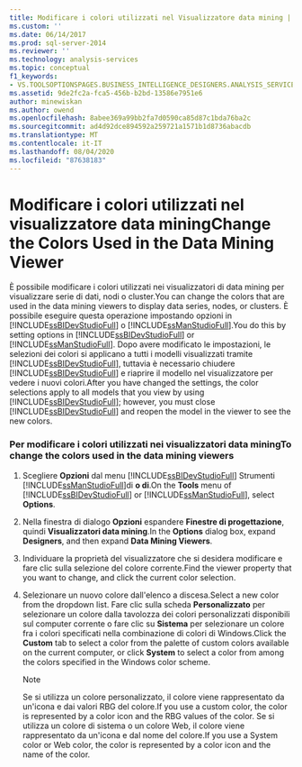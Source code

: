 ```yaml
---
title: Modificare i colori utilizzati nel Visualizzatore data mining | Microsoft Docs
ms.custom: ''
ms.date: 06/14/2017
ms.prod: sql-server-2014
ms.reviewer: ''
ms.technology: analysis-services
ms.topic: conceptual
f1_keywords:
- VS.TOOLSOPTIONSPAGES.BUSINESS_INTELLIGENCE_DESIGNERS.ANALYSIS_SERVICES_DESIGNERS.DATA_MINING_VIEWERS
ms.assetid: 9de2fc2a-fca5-456b-b2bd-13586e7951e6
author: minewiskan
ms.author: owend
ms.openlocfilehash: 8abee369a99bb2fa7d0590ca85d87c1bda76ba2c
ms.sourcegitcommit: ad4d92dce894592a259721a1571b1d8736abacdb
ms.translationtype: MT
ms.contentlocale: it-IT
ms.lasthandoff: 08/04/2020
ms.locfileid: "87638183"
---
```

# <a name="change-the-colors-used-in-the-data-mining-viewer"></a><span data-ttu-id="7bde0-102">Modificare i colori utilizzati nel visualizzatore data mining</span><span class="sxs-lookup"><span data-stu-id="7bde0-102">Change the Colors Used in the Data Mining Viewer</span></span>
  <span data-ttu-id="7bde0-103">È possibile modificare i colori utilizzati nei visualizzatori di data mining per visualizzare serie di dati, nodi o cluster.</span><span class="sxs-lookup"><span data-stu-id="7bde0-103">You can change the colors that are used in the data mining viewers to display data series, nodes, or clusters.</span></span> <span data-ttu-id="7bde0-104">È possibile eseguire questa operazione impostando opzioni in [!INCLUDE[ssBIDevStudioFull](../../includes/ssbidevstudiofull-md.md)] o [!INCLUDE[ssManStudioFull](../../includes/ssmanstudiofull-md.md)].</span><span class="sxs-lookup"><span data-stu-id="7bde0-104">You do this by setting options in [!INCLUDE[ssBIDevStudioFull](../../includes/ssbidevstudiofull-md.md)] or [!INCLUDE[ssManStudioFull](../../includes/ssmanstudiofull-md.md)].</span></span> <span data-ttu-id="7bde0-105">Dopo avere modificato le impostazioni, le selezioni dei colori si applicano a tutti i modelli visualizzati tramite [!INCLUDE[ssBIDevStudioFull](../../includes/ssbidevstudiofull-md.md)], tuttavia è necessario chiudere [!INCLUDE[ssBIDevStudioFull](../../includes/ssbidevstudiofull-md.md)] e riaprire il modello nel visualizzatore per vedere i nuovi colori.</span><span class="sxs-lookup"><span data-stu-id="7bde0-105">After you have changed the settings, the color selections apply to all models that you view by using [!INCLUDE[ssBIDevStudioFull](../../includes/ssbidevstudiofull-md.md)]; however, you must close [!INCLUDE[ssBIDevStudioFull](../../includes/ssbidevstudiofull-md.md)] and reopen the model in the viewer to see the new colors.</span></span>  
  
### <a name="to-change-the-colors-used-in-the-data-mining-viewers"></a><span data-ttu-id="7bde0-106">Per modificare i colori utilizzati nei visualizzatori data mining</span><span class="sxs-lookup"><span data-stu-id="7bde0-106">To change the colors used in the data mining viewers</span></span>  
  
1.  <span data-ttu-id="7bde0-107">Scegliere **Opzioni** dal menu [!INCLUDE[ssBIDevStudioFull](../../includes/ssbidevstudiofull-md.md)] Strumenti [!INCLUDE[ssManStudioFull](../../includes/ssmanstudiofull-md.md)]di **o di**.</span><span class="sxs-lookup"><span data-stu-id="7bde0-107">On the **Tools** menu of [!INCLUDE[ssBIDevStudioFull](../../includes/ssbidevstudiofull-md.md)] or [!INCLUDE[ssManStudioFull](../../includes/ssmanstudiofull-md.md)], select **Options**.</span></span>  
  
2.  <span data-ttu-id="7bde0-108">Nella finestra di dialogo **Opzioni** espandere **Finestre di progettazione**, quindi **Visualizzatori data mining**.</span><span class="sxs-lookup"><span data-stu-id="7bde0-108">In the **Options** dialog box, expand **Designers**, and then expand **Data Mining Viewers**.</span></span>  
  
3.  <span data-ttu-id="7bde0-109">Individuare la proprietà del visualizzatore che si desidera modificare e fare clic sulla selezione del colore corrente.</span><span class="sxs-lookup"><span data-stu-id="7bde0-109">Find the viewer property that you want to change, and click the current color selection.</span></span>  
  
4.  <span data-ttu-id="7bde0-110">Selezionare un nuovo colore dall'elenco a discesa.</span><span class="sxs-lookup"><span data-stu-id="7bde0-110">Select a new color from the dropdown list.</span></span> <span data-ttu-id="7bde0-111">Fare clic sulla scheda **Personalizzato** per selezionare un colore dalla tavolozza dei colori personalizzati disponibili sul computer corrente o fare clic su **Sistema** per selezionare un colore fra i colori specificati nella combinazione di colori di Windows.</span><span class="sxs-lookup"><span data-stu-id="7bde0-111">Click the **Custom** tab to select a color from the palette of custom colors available on the current computer, or click **System** to select a color from among the colors specified in the Windows color scheme.</span></span>  
  
    > [!NOTE]  
    >  <span data-ttu-id="7bde0-112">Se si utilizza un colore personalizzato, il colore viene rappresentato da un'icona e dai valori RBG del colore.</span><span class="sxs-lookup"><span data-stu-id="7bde0-112">If you use a custom color, the color is represented by a color icon and the RBG values of the color.</span></span> <span data-ttu-id="7bde0-113">Se si utilizza un colore di sistema o un colore Web, il colore viene rappresentato da un'icona e dal nome del colore.</span><span class="sxs-lookup"><span data-stu-id="7bde0-113">If you use a System color or Web color, the color is represented by a color icon and the name of the color.</span></span>  
  
  
